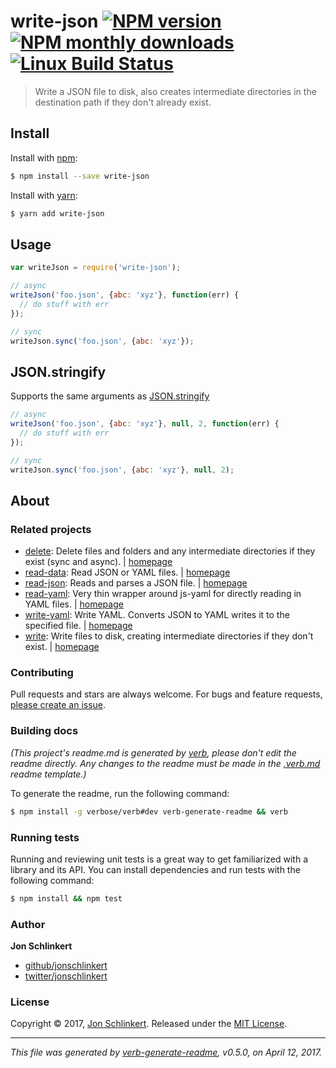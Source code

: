 # write-json [![NPM version](https://img.shields.io/npm/v/write-json.svg?style=flat)](https://www.npmjs.com/package/write-json) [![NPM monthly downloads](https://img.shields.io/npm/dm/write-json.svg?style=flat)](https://npmjs.org/package/write-json) [![Linux Build Status](https://img.shields.io/travis/jonschlinkert/write-json.svg?style=flat&label=Travis)](https://travis-ci.org/jonschlinkert/write-json)

> Write a JSON file to disk, also creates intermediate directories in the destination path if they don't already exist.

## Install

Install with [npm](https://www.npmjs.com/):

```sh
$ npm install --save write-json
```

Install with [yarn](https://yarnpkg.com):

```sh
$ yarn add write-json
```

## Usage

```js
var writeJson = require('write-json'); 

// async
writeJson('foo.json', {abc: 'xyz'}, function(err) {
  // do stuff with err
});

// sync
writeJson.sync('foo.json', {abc: 'xyz'});
```

## JSON.stringify

Supports the same arguments as [JSON.stringify](https://developer.mozilla.org/en-US/docs/Web/JavaScript/Reference/Global_Objects/JSON/stringify)

```js
// async
writeJson('foo.json', {abc: 'xyz'}, null, 2, function(err) {
  // do stuff with err
});

// sync
writeJson.sync('foo.json', {abc: 'xyz'}, null, 2);
```

## About

### Related projects

* [delete](https://www.npmjs.com/package/delete): Delete files and folders and any intermediate directories if they exist (sync and async). | [homepage](https://github.com/jonschlinkert/delete "Delete files and folders and any intermediate directories if they exist (sync and async).")
* [read-data](https://www.npmjs.com/package/read-data): Read JSON or YAML files. | [homepage](https://github.com/jonschlinkert/read-data "Read JSON or YAML files.")
* [read-json](https://www.npmjs.com/package/read-json): Reads and parses a JSON file. | [homepage](https://github.com/n-johnson/read-json#readme "Reads and parses a JSON file.")
* [read-yaml](https://www.npmjs.com/package/read-yaml): Very thin wrapper around js-yaml for directly reading in YAML files. | [homepage](https://github.com/jonschlinkert/read-yaml "Very thin wrapper around js-yaml for directly reading in YAML files.")
* [write-yaml](https://www.npmjs.com/package/write-yaml): Write YAML. Converts JSON to YAML writes it to the specified file. | [homepage](https://github.com/jonschlinkert/write-yaml "Write YAML. Converts JSON to YAML writes it to the specified file.")
* [write](https://www.npmjs.com/package/write): Write files to disk, creating intermediate directories if they don't exist. | [homepage](https://github.com/jonschlinkert/write "Write files to disk, creating intermediate directories if they don't exist.")

### Contributing

Pull requests and stars are always welcome. For bugs and feature requests, [please create an issue](../../issues/new).

### Building docs

_(This project's readme.md is generated by [verb](https://github.com/verbose/verb-generate-readme), please don't edit the readme directly. Any changes to the readme must be made in the [.verb.md](.verb.md) readme template.)_

To generate the readme, run the following command:

```sh
$ npm install -g verbose/verb#dev verb-generate-readme && verb
```

### Running tests

Running and reviewing unit tests is a great way to get familiarized with a library and its API. You can install dependencies and run tests with the following command:

```sh
$ npm install && npm test
```

### Author

**Jon Schlinkert**

* [github/jonschlinkert](https://github.com/jonschlinkert)
* [twitter/jonschlinkert](https://twitter.com/jonschlinkert)

### License

Copyright © 2017, [Jon Schlinkert](https://github.com/jonschlinkert).
Released under the [MIT License](LICENSE).

***

_This file was generated by [verb-generate-readme](https://github.com/verbose/verb-generate-readme), v0.5.0, on April 12, 2017._